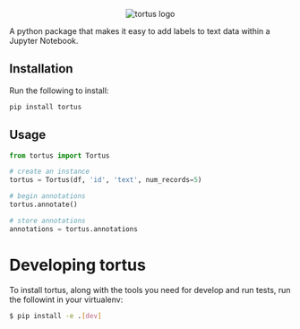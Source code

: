 <p align="center">
    <img src="https://github.com/SiphuLangeni/tortus/blob/master/Images/tortus625.png" alt="tortus logo">
</p>


A python package that makes it easy to add labels to text data within a Jupyter Notebook.

## Installation

Run the following to install:

```python
pip install tortus
```

## Usage
```python
from tortus import Tortus

# create an instance
tortus = Tortus(df, 'id', 'text', num_records=5)

# begin annotations
tortus.annotate()

# store annotations
annotations = tortus.annotations
```

# Developing tortus

To install tortus, along with the tools you need for develop and run tests, run the followint in your virtualenv:

```bash
$ pip install -e .[dev]
``` 
